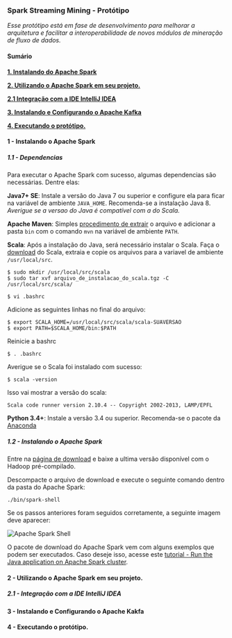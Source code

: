 ### Spark Streaming Mining - Protótipo
*Esse protótipo está em fase de desenvolvimento para melhorar a arquitetura e facilitar a interoperabilidade de novos módulos de mineração de fluxo de dados.*

#### Sumário
**[1. Instalando do Apache Spark](#install)**

**[2. Utilizando o Apache Spark em seu projeto.](#maven)**

**[2.1 Integração com a IDE IntelliJ IDEA](#idea)**

**[3. Instalando e Configurando o Apache Kafka](#kafka)**

**[4. Executando o protótipo.](#prot)**


#### 1 - Instalando o Apache Spark <a name="install"></a>
##### 1.1 - Dependencias
Para executar o Apache Spark com sucesso, algumas dependencias são necessárias. Dentre elas:

**Java7+ SE**: Instale a versão do Java 7 ou superior e configure ela para ficar na variável de ambiente `JAVA_HOME`. Recomenda-se a instalação Java 8.
*Averigue se a versao do Java é compatível com a do Scala.*

**Apache Maven**: Simples [procedimento de extrair](https://maven.apache.org/install.html) o arquivo e adicionar a pasta `bin` com o comando `mvn` na variável de ambiente `PATH`.

**Scala**: Após a instalação do Java, será necessário instalar o Scala. Faça o [download](http://www.scala-lang.org/download/) do Scala, extraia e copie os arquivos para a variavel de ambiente `/usr/local/src`.
```
$ sudo mkdir /usr/local/src/scala
$ sudo tar xvf arquivo_de_instalacao_do_scala.tgz -C /usr/local/src/scala/
```
```
$ vi .bashrc
```
Adicione as seguintes linhas no final do arquivo:
```
$ export SCALA_HOME=/usr/local/src/scala/scala-SUAVERSAO
$ export PATH=$SCALA_HOME/bin:$PATH
```
Reinicie a bashrc
```
$ . .bashrc
```
Averigue se o Scala foi instalado com sucesso:
```
$ scala -version
```
Isso vai mostrar a versão do scala:

`Scala code runner version 2.10.4 -- Copyright 2002-2013, LAMP/EPFL`

**Python 3.4+**: Instale a versão 3.4 ou superior. Recomenda-se o pacote da [Anaconda](https://www.anaconda.com/download/)

##### 1.2 - Instalando o Apache Spark

Entre na [página de download](https://spark.apache.org/downloads.html) e baixe a ultima versão disponível com o Hadoop pré-compilado.

Descompacte o arquivo de download e execute o seguinte comando dentro da pasta do Apache Spark:

```
./bin/spark-shell
```
Se os passos anteriores foram seguidos corretamente, a seguinte imagem deve aparecer:

![Apache Spark Shell](https://i.imgur.com/3qk3Xrr.png)

O pacote de download do Apache Spark vem com alguns exemplos que podem ser executados. Caso deseje isso, acesse este [tutorial - Run the Java application on Apache Spark cluster](http://www.robertomarchetto.com/spark_java_maven_example).

#### 2 - Utilizando o Apache Spark em seu projeto. <a name="maven"></a>

##### 2.1 - Integração com a IDE IntelliJ IDEA <a name="idea"></a>

#### 3 - Instalando e Configurando o Apache Kakfa <a name="kafka"></a>

#### 4 - Executando o protótipo. <a name="prot"></a>